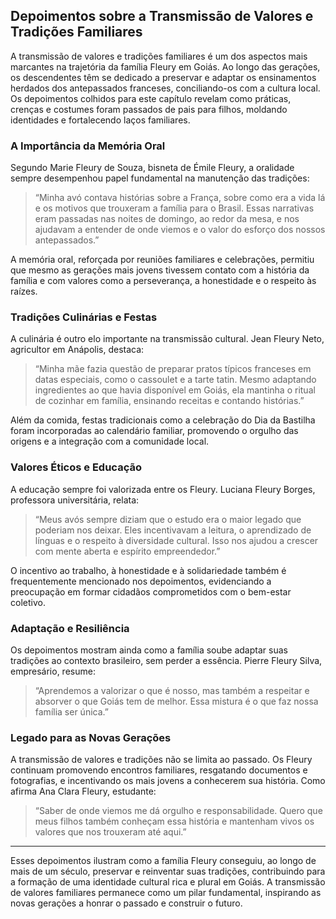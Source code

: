 ## Depoimentos sobre a Transmissão de Valores e Tradições Familiares

A transmissão de valores e tradições familiares é um dos aspectos mais marcantes na trajetória da família Fleury em Goiás. Ao longo das gerações, os descendentes têm se dedicado a preservar e adaptar os ensinamentos herdados dos antepassados franceses, conciliando-os com a cultura local. Os depoimentos colhidos para este capítulo revelam como práticas, crenças e costumes foram passados de pais para filhos, moldando identidades e fortalecendo laços familiares.

### A Importância da Memória Oral

Segundo Marie Fleury de Souza, bisneta de Émile Fleury, a oralidade sempre desempenhou papel fundamental na manutenção das tradições:  
> “Minha avó contava histórias sobre a França, sobre como era a vida lá e os motivos que trouxeram a família para o Brasil. Essas narrativas eram passadas nas noites de domingo, ao redor da mesa, e nos ajudavam a entender de onde viemos e o valor do esforço dos nossos antepassados.”

A memória oral, reforçada por reuniões familiares e celebrações, permitiu que mesmo as gerações mais jovens tivessem contato com a história da família e com valores como a perseverança, a honestidade e o respeito às raízes.

### Tradições Culinárias e Festas

A culinária é outro elo importante na transmissão cultural. Jean Fleury Neto, agricultor em Anápolis, destaca:  
> “Minha mãe fazia questão de preparar pratos típicos franceses em datas especiais, como o cassoulet e a tarte tatin. Mesmo adaptando ingredientes ao que havia disponível em Goiás, ela mantinha o ritual de cozinhar em família, ensinando receitas e contando histórias.”

Além da comida, festas tradicionais como a celebração do Dia da Bastilha foram incorporadas ao calendário familiar, promovendo o orgulho das origens e a integração com a comunidade local.

### Valores Éticos e Educação

A educação sempre foi valorizada entre os Fleury. Luciana Fleury Borges, professora universitária, relata:  
> “Meus avós sempre diziam que o estudo era o maior legado que poderiam nos deixar. Eles incentivavam a leitura, o aprendizado de línguas e o respeito à diversidade cultural. Isso nos ajudou a crescer com mente aberta e espírito empreendedor.”

O incentivo ao trabalho, à honestidade e à solidariedade também é frequentemente mencionado nos depoimentos, evidenciando a preocupação em formar cidadãos comprometidos com o bem-estar coletivo.

### Adaptação e Resiliência

Os depoimentos mostram ainda como a família soube adaptar suas tradições ao contexto brasileiro, sem perder a essência. Pierre Fleury Silva, empresário, resume:  
> “Aprendemos a valorizar o que é nosso, mas também a respeitar e absorver o que Goiás tem de melhor. Essa mistura é o que faz nossa família ser única.”

### Legado para as Novas Gerações

A transmissão de valores e tradições não se limita ao passado. Os Fleury continuam promovendo encontros familiares, resgatando documentos e fotografias, e incentivando os mais jovens a conhecerem sua história. Como afirma Ana Clara Fleury, estudante:  
> “Saber de onde viemos me dá orgulho e responsabilidade. Quero que meus filhos também conheçam essa história e mantenham vivos os valores que nos trouxeram até aqui.”

---

Esses depoimentos ilustram como a família Fleury conseguiu, ao longo de mais de um século, preservar e reinventar suas tradições, contribuindo para a formação de uma identidade cultural rica e plural em Goiás. A transmissão de valores familiares permanece como um pilar fundamental, inspirando as novas gerações a honrar o passado e construir o futuro.